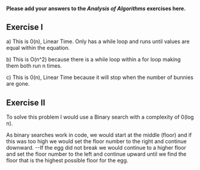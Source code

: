 #### Please add your answers to the ***Analysis of  Algorithms*** exercises here.

## Exercise I

a) This is 0(n), Linear Time. Only has a while loop and runs until values are equal within the equation. 


b) This is O(n^2) because there is a while loop within a for loop making them both run n times. 


c) This is 0(n), Linear Time because it will stop when the number of bunnies are gone.

## Exercise II

To solve this problem I would use a Binary search with a complexity of 0(log n).

As binary searches work in code, we would start at the middle (floor) and if this was too high we would set the floor number to the right and continue downward. 
--If the egg did not break we would continue to a higher floor and set the floor number to the left and continue upward until we find the floor that is the highest possible floor for the egg. 

